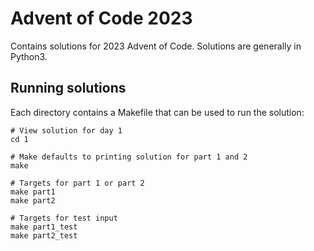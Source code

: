 # Advent of Code 2023
Contains solutions for 2023 Advent of Code. Solutions are generally in Python3.

## Running solutions
Each directory contains a Makefile that can be used to run the solution:

```
# View solution for day 1
cd 1

# Make defaults to printing solution for part 1 and 2
make

# Targets for part 1 or part 2
make part1
make part2

# Targets for test input
make part1_test
make part2_test
```
